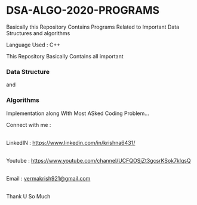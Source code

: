 # DSA-ALGO-2020-PROGRAMS
Basically this Repository Contains Programs Related to Important Data Structures and algorithms<br>

Language Used : C++ <br>
 
This Repository Basically Contains all important <h3>Data Structure</h3> and <h3>Algorithms</h3> Implementation along WIth Most ASked Coding Problem...
 

Connect with me :<br><br>

LinkedIN : https://www.linkedin.com/in/krishna6431/<br><br>

Youtube : https://www.youtube.com/channel/UCFQOSjZt3gcsrKSok7klqsQ<br><br>

Email : vermakrish921@gmail.com<br><br>


Thank U So Much<br><br>
